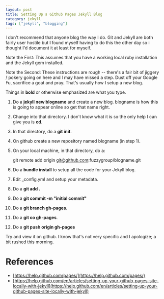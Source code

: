 ```yaml
---
layout: post
title: Setting Up a Github Pages Jekyll Blog
category: jekyll
tags: ["jekyll", "blogging"]
---
```

I don't recommend that anyone blog the way I do.  Git and Jekyll are both fairly user hostile but I found myself having to do this the other day so i thought I'd document it at least for myself.

Note the First: This assumes that you have a working local ruby installation and the Jekyll gem installed.  

Note the Second: These instructions are rough -- there's a fair bit of jiggery / pokery going on here and I may have missed a step.  Dust off your Google Fu, sacrifice a goat and pray.  That's usually how I setup a new blog.

Things in **bold** or otherwise emphasized are what you type.

1.  Do a **jekyll new blogname** and create a new blog.  blogname is how this is going to appear online so get that name right.
2. Change into that directory.  I don't know what it is so the only help I can give you is **cd**.
3.  In that directory, do a **git init**.
4. On github create a new repository named blogname (in step 1).
5. On your local machine, in that directory, do a:

    git remote add origin git@github.com:fuzzygroup/blogname.git

6. Do a **bundle install** to setup all the code for your Jekyll blog.
7. Edit _config.yml and setup your metadata.
8.  Do a **git add .**
9.  Do a **git commit -m "initial commit"**
10.  Do a **git branch gh-pages**.
11. Do a **git co gh-pages**.
12. Do a **git push origin gh-pages**

Try and view it on github. I know that's not very specific and I apologize; a bit rushed this morning.

# References

* [https://help.github.com/pages/](https://help.github.com/pages/)
* [https://help.github.com/en/articles/setting-up-your-github-pages-site-locally-with-jekyll](https://help.github.com/en/articles/setting-up-your-github-pages-site-locally-with-jekyll)

